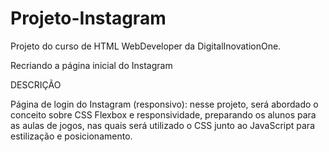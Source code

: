 # Projeto-Instagram

Projeto do curso de HTML WebDeveloper da DigitalInovationOne.

Recriando a página inicial do Instagram

DESCRIÇÃO

Página de login do Instagram (responsivo): 
nesse projeto, será abordado o conceito sobre CSS Flexbox e responsividade, preparando os alunos para as aulas de jogos, nas quais será utilizado o CSS junto ao JavaScript para estilização e posicionamento.
